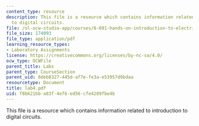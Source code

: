 ```yaml
---
content_type: resource
description: This file is a resource which contains information related to introduction
  to digital circuits.
file: /ol-ocw-studio-app/courses/6-091-hands-on-introduction-to-electrical-engineering-lab-skills-january-iap-2008/f8b621bba83f4ef6ed56cfe4289fbe4b_lab4.pdf
file_size: 174093
file_type: application/pdf
learning_resource_types:
- Laboratory Assignments
license: https://creativecommons.org/licenses/by-nc-sa/4.0/
ocw_type: OCWFile
parent_title: Labs
parent_type: CourseSection
parent_uid: 8deb8327-445d-af7e-fe3a-e53957d9bdaa
resourcetype: Document
title: lab4.pdf
uid: f8b621bb-a83f-4ef6-ed56-cfe4289fbe4b
---
```

This file is a resource which contains information related to introduction to digital circuits.